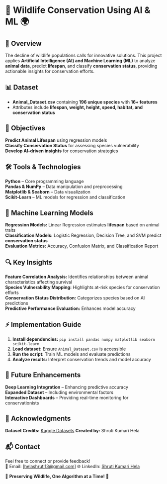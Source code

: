 # 🌿 Wildlife Conservation Using AI & ML 🌍  

## 🚀 Overview  
The decline of wildlife populations calls for innovative solutions. This project applies **Artificial Intelligence (AI) and Machine Learning (ML)** to analyze **animal data**, predict **lifespan**, and classify **conservation status**, providing actionable insights for conservation efforts.  

## 📊 Dataset  
- **Animal_Dataset.csv** containing **196 unique species** with **16+ features**  
- Attributes include **lifespan, weight, height, speed, habitat, and conservation status**  

## 🎯 Objectives  
 **Predict Animal Lifespan** using regression models  
 **Classify Conservation Status** for assessing species vulnerability  
 **Develop AI-driven insights** for conservation strategies  

## 🛠 Tools & Technologies  
 **Python** – Core programming language  
 **Pandas & NumPy** – Data manipulation and preprocessing  
 **Matplotlib & Seaborn** – Data visualization  
 **Scikit-Learn** – ML models for regression and classification  

## 🤖 Machine Learning Models  
 **Regression Models:** Linear Regression estimates **lifespan** based on animal traits  
 **Classification Models:** Logistic Regression, Decision Tree, and SVM predict **conservation status**  
 **Evaluation Metrics:** Accuracy, Confusion Matrix, and Classification Report  

## 🔍 Key Insights  
 **Feature Correlation Analysis:** Identifies relationships between animal characteristics affecting survival  
 **Species Vulnerability Mapping:** Highlights at-risk species for conservation efforts  
 **Conservation Status Distribution:** Categorizes species based on AI predictions  
 **Predictive Performance Evaluation:** Enhances model accuracy  

## ⚡ Implementation Guide  
1. **Install dependencies:** `pip install pandas numpy matplotlib seaborn scikit-learn`  
2. **Load dataset:** Ensure `Animal_Dataset.csv` is accessible  
3. **Run the script:** Train ML models and evaluate predictions  
4. **Analyze results:** Interpret conservation trends and model accuracy  

## 🔮 Future Enhancements  
 **Deep Learning Integration** – Enhancing predictive accuracy  
 **Expanded Dataset** – Including environmental factors  
 **Interactive Dashboards** – Providing real-time monitoring for conservationists  

## 🙏 Acknowledgments  
 **Dataset Credits:** [Kaggle Datasets](https://www.kaggle.com/datasets/iamsouravbanerjee/animal-information-dataset) 
 **Created by:** Shruti Kumari Hela 

## 📬 Contact  
Feel free to connect or provide feedback!  
📧 Email: [helashruti13@gmail.com]
🌐 LinkedIn: [Shruti Kumari Hela](www.linkedin.com/in/shruti-kumari-hela-a90432215)  

🐾 **Preserving Wildlife, One Algorithm at a Time!** 🚀  

